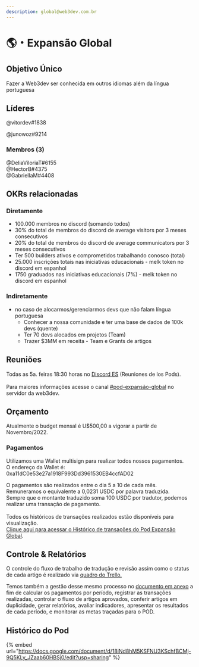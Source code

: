 ```yaml
---
description: global@web3dev.com.br
---
```


# 🌎・Expansão Global

## Objetivo Único

Fazer a Web3dev ser conhecida em outros idiomas além da língua portuguesa

## Líderes

@vitordev#1838

@junowoz#9214

### Membros (3)

@DeliaViloriaT#6155 \
@HectorB#4375 \
@GabriellaM#4408

## **OKRs relacionadas**

### **Diretamente**

* 100.000 membros no discord (somando todos)
* 30% do total de membros do discord de average visitors por 3 meses consecutivos
* 20% do total de membros do discord de average communicators por 3 meses consecutivos
* Ter 500 builders ativos e comprometidos trabalhando conosco (total)
* 25.000 inscrições totais nas iniciativas educacionais - melk token no discord em espanhol
* 1750 graduados nas iniciativas educacionais (7%) - melk token no discord em espanhol

### **Indiretamente**

* no caso de alocarmos/gerenciarmos devs que não falam língua portuguesa
  * Conhecer a nossa comunidade e ter uma base de dados de 100k devs (quente)
  * Ter 70 devs alocados em projetos (Team)
  * Trazer $3MM em receita - Team e Grants de artigos

## Reuniões

Todas as 5a. feiras 18:30 horas no [Discord ES](https://discord.gg/WgbEWWft6R) (Reuniones de los Pods).\
\
Para maiores informações acesse o canal [#pod-expansão-global](https://discord.gg/qatzUgY3Sa) no servidor da web3dev.

## Orçamento

Atualmente o budget mensal é U$500,00 a vigorar a partir de Novembro/2022.

### Pagamentos

Utilizamos uma Wallet multisign para realizar todos nossos pagamentos.\
O endereço da Wallet é: 0xa11dC0e53e27a1918F993Dd3961530EB4ccfAD02

O pagamentos são realizados entre o dia 5 a 10 de cada mês.\
Remuneramos o equivalente a 0,0231 USDC por palavra traduzida.\
Sempre que o montante traduzido soma 100 USDC por tradutor, podemos realizar uma transação de pagamento.\
\
Todos os históricos de transações realizados estão disponíveis para visualização.\
[Clique aqui para acessar o Histórico de transações do Pod Expansão Global](https://app.safe.global/matic:0xa11dC0e53e27a1918F993Dd3961530EB4ccfAD02/transactions/history).

## Controle & Relatórios

O controle do fluxo de trabalho de tradução e revisão assim como o status de cada artigo é realizado via [quadro do Trello.](https://trello.com/invite/web3devespanol/ATTI2d9583505dc3bf3b980835f8b11697b292FBD2BF)

Temos também a gestão desse mesmo processo no [documento em anexo](https://docs.google.com/spreadsheets/d/1R\_mCA\_PzXEcIRbxG6yBzKg8ksPUF\_3gHeVEUUHuS5AU/edit#gid=368513413) a fim de calcular os pagamentos por período, registrar as transações realizadas, controlar o fluxo de artigos aprovados, conferir artigos em duplicidade, gerar relatórios, avaliar indicadores, apresentar os resultados de cada período, e monitorar as metas traçadas para o POD.

## Histórico do Pod

{% embed url="https://docs.google.com/document/d/18iNd8hM5KSFNU3KSchfBCMj-9Q5KLy_JZaab60HBSj0/edit?usp=sharing" %}
